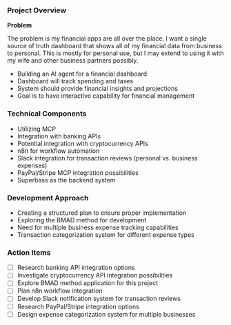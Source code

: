 ### Project Overview

**Problem**

 The problem is my financial apps are all over the place. I want a single source of truth dashboard that shows all of my financial data from business to personal.  This is mostly for personal use, but I may extend to using it with my wife and other business partners possibly.

- Building an AI agent for a financial dashboard
- Dashboard will track spending and taxes
- System should provide financial insights and projections
- Goal is to have interactive capability for financial management

### Technical Components

- Utilizing MCP
- Integration with banking APIs
- Potential integration with cryptocurrency APIs
- n8n for workflow automation
- Slack integration for transaction reviews (personal vs. business expenses)
- PayPal/Stripe MCP integration possibilities
- Superbass as the backend system

### Development Approach

- Creating a structured plan to ensure proper implementation
- Exploring the BMAD method for development
- Need for multiple business expense tracking capabilities
- Transaction categorization system for different expense types

### Action Items

- [ ] Research banking API integration options
- [ ] Investigate cryptocurrency API integration possibilities
- [ ] Explore BMAD method application for this project
- [ ] Plan n8n workflow integration
- [ ] Develop Slack notification system for transaction reviews
- [ ] Research PayPal/Stripe integration options
- [ ] Design expense categorization system for multiple businesses
